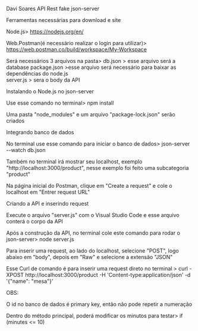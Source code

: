 Davi Soares
API Rest fake json-server

Ferramentas necessárias para download e site

Node.js> https://nodejs.org/en/ 

Web.Postman(é necessário realizar o login para utilizar)> https://web.postman.co/build/workspace/My-Workspace


Será necessários 3 arquivos na pasta> db.json > esse arquivo será a database
                                     package.json >esse arquivo será necessário para baixar as dependências do node.js                                     
                                     server.js > sera o body da API


Instalando o Node.js no json-server

Use esse comando no terminal>  npm install

Uma pasta "node_modules" e um arquivo "package-lock.json" serão criados


Integrando banco de dados

No terminal use esse comando para iniciar o banco de dados> json-server --watch db.json

Também no terminal irá mostrar seu localhost, exemplo "http://localhost:3000/product", nesse exemplo foi feito uma subcategoria "product"

Na página inicial do Postman, clique em "Create a request" e cole o localhost em "Entrer request URL"



Criando a API e inserindo request

Execute o arquivo "server.js" com o Visual Studio Code e esse arquivo conterá o corpo da API

Após a construção da API, no terminal cole este comando para rodar o json-server> node server.js 

Para inserir uma request, ao lado do localhost, selecione "POST", logo abaixo em "body", depois em "Raw" e selecione a extensão "JSON"


Esse Curl de comando é para inserir uma request direto no terminal > curl -XPOST http://localhost:3000/product -H 'Content-type:application/json' -d '{"name": "mesa"}'


OBS:

O id no banco de dados é primary key, então não pode repetir a numeração

Dentro do método principal, poderá modificar os minutos para testar>  if (minutes <= 10) 
















